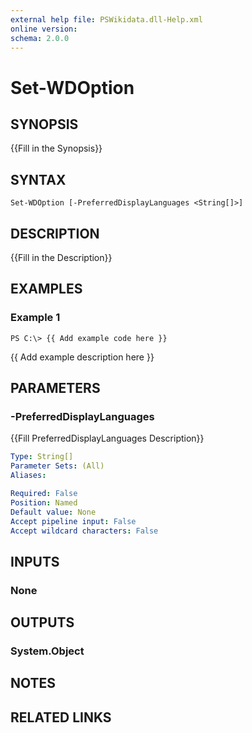 ```yaml
---
external help file: PSWikidata.dll-Help.xml
online version: 
schema: 2.0.0
---
```


# Set-WDOption

## SYNOPSIS
{{Fill in the Synopsis}}

## SYNTAX

```
Set-WDOption [-PreferredDisplayLanguages <String[]>]
```

## DESCRIPTION
{{Fill in the Description}}

## EXAMPLES

### Example 1
```
PS C:\> {{ Add example code here }}
```

{{ Add example description here }}

## PARAMETERS

### -PreferredDisplayLanguages
{{Fill PreferredDisplayLanguages Description}}

```yaml
Type: String[]
Parameter Sets: (All)
Aliases: 

Required: False
Position: Named
Default value: None
Accept pipeline input: False
Accept wildcard characters: False
```

## INPUTS

### None


## OUTPUTS

### System.Object

## NOTES

## RELATED LINKS


